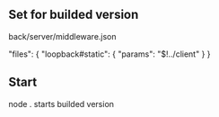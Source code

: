 ## Set for builded version
back/server/middleware.json

"files": {
        "loopback#static": {
      "params": "$!../client"
    }
}

## Start

node . 
starts builded version
